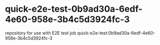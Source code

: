 # quick-e2e-test-0b9ad30a-6edf-4e60-958e-3b4c5d3924fc-3
repository for use with E2E test job quick-e2e-test:0b9ad30a-6edf-4e60-958e-3b4c5d3924fc-3
